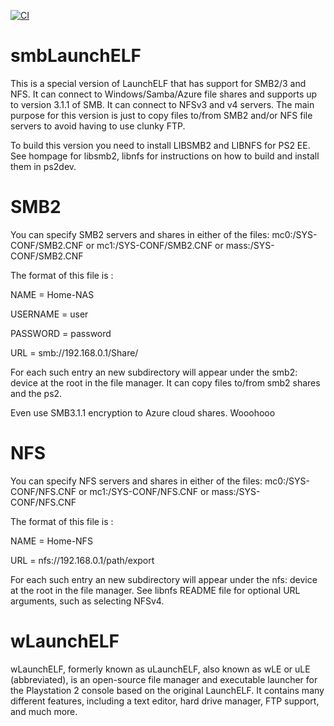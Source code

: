 [![CI](https://github.com/ps2homebrew/wLaunchELF/workflows/CI/badge.svg)](https://github.com/ps2homebrew/wLaunchELF/actions?query=workflow%3ACI)

# smbLaunchELF 
This is a special version of LaunchELF that has support for SMB2/3 and NFS.
It can connect to Windows/Samba/Azure file shares and supports up to
version 3.1.1 of SMB.
It can connect to NFSv3 and v4 servers.
The main purpose for this version is just to copy files to/from SMB2 and/or NFS
file servers to avoid having to use clunky FTP.

To build this version you need to install LIBSMB2 and LIBNFS for PS2 EE.
See hompage for libsmb2, libnfs for instructions on how to build and install
them in ps2dev.

SMB2
====
You can specify SMB2 servers and shares in either of the files:
  mc0:/SYS-CONF/SMB2.CNF or
  mc1:/SYS-CONF/SMB2.CNF or
  mass:/SYS-CONF/SMB2.CNF

The format of this file is :

NAME = Home-NAS

USERNAME = user

PASSWORD = password

URL = smb://192.168.0.1/Share/

For each such entry an new subdirectory will appear under the smb2: device at
the root in the file manager.
It can copy files to/from smb2 shares and the ps2.

Even use SMB3.1.1 encryption to Azure cloud shares. Wooohooo


NFS
===
You can specify NFS servers and shares in either of the files:
  mc0:/SYS-CONF/NFS.CNF or
  mc1:/SYS-CONF/NFS.CNF or
  mass:/SYS-CONF/NFS.CNF

The format of this file is :

NAME = Home-NFS

URL = nfs://192.168.0.1/path/export

For each such entry an new subdirectory will appear under the nfs: device at
the root in the file manager.
See libnfs README file for optional URL arguments, such as selecting NFSv4.

# wLaunchELF

wLaunchELF, formerly known as uLaunchELF, also known as wLE or uLE (abbreviated), is an open-source file manager and executable launcher for the Playstation 2 console based on the original LaunchELF. It contains many different features, including a text editor, hard drive manager, FTP support, and much more.
